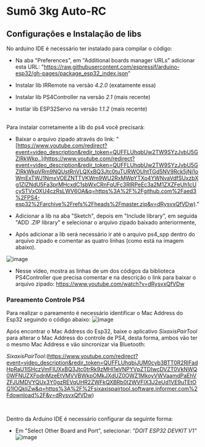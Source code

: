 # Sumô 3kg Auto-RC

## Configurações e Instalação de libs

No arduino IDE é necessário ter instalado para compilar o código:

- Na aba "Preferences", em "Additional boards manager URLs" adicionar esta URL: "https://raw.githubusercontent.com/espressif/arduino-esp32/gh-pages/package_esp32_index.json"

- Instalar lib IRRemote na versão *4.2.0* (exatamente essa)

- Instalar lib PS4Controller na versão *2.1* (mais recente)

- Instlar lib ESP32Servo na versão *1.1.2* (mais recente)

<br/>
Para instalar corretamente a lib do ps4 você precisará:

- Baixar o arquivo zipado através do link: "[https://www.youtube.com/redirect?event=video_description&redir_token=QUFFLUhqbUw2TW9SYzJvbU5GZlRkWkp..](https://www.youtube.com/redirect?event=video_description&redir_token=QUFFLUhqbUw2TW9SYzJvbU5GZlRkWkpVRm9NQUstRnVLQXxBQ3Jtc0tuTURWOUhtTGd5NV9Rck5jNi1oWmExTWJ1NmxVOEZNTTVKWm9WU2RxMWpYTXo4YWNvaVdfSUxzbXg1ZlZNdU5Fa3prMHcxdC1sbWxCRnFqUFc3RlRPeEc3a2M1ZXZFeUh1cUcySTVxOXU4czRsLWV6OA&q=https%3A%2F%2Fgithub.com%2Faed3%2FPS4-esp32%2Farchive%2Frefs%2Fheads%2Fmaster.zip&v=dRysvxQfVDw)."

- Adicionar a lib na aba "Sketch", depois em "Include library", em seguida "ADD .ZIP library" e selecionar o arquivo zipado baixado anteriormente,

- Após adicionar a lib será necessário ir até o arquivo ps4_spp dentro do arquivo zipado e comentar as quatro linhas (como está na imagem abaixo).

![image](https://github.com/rezina182/Risca-Faca/assets/92062493/692cb40d-f4ae-4430-b359-69ef3ffb153f)

- Nesse vídeo, mostra as linhas de um dos códigos da biblioteca PS4Controller que precisa comentar e na descrição o link para baixar o arquivo zipado: https://www.youtube.com/watch?v=dRysvxQfVDw

### Pareamento Controle PS4
Para realizar o pareamento é necessário identificar o Mac Address do Esp32 seguindo o código abaixo:
![image](https://github.com/user-attachments/assets/e0301aba-d353-425e-9e2b-030232a6c47f)

Após encontrar o Mac Address do Esp32, baixe o aplicativo *SixaxisPairTool* para alterar o Mac Address do controle de PS4, desta forma, ambos vão ter o mesmo Mac Address e vão sincronizar via Bluetooth:

*SixaxisPairTool:*(https://www.youtube.com/redirect?event=video_description&redir_token=QUFFLUhqbjJUM0cyb3BTT0R2RlFadHpRaU1lSHczVmFIUXxBQ3Jtc0trRk9zMHI1eVNPYVpZTDIwcDVZT0VkNWQ0WFNUZXFpdnMzeEtVMVVBWkpOMkJXdUZ0OWZ1MkoyVWVaamdPaEhVZFJUMDVYQUx3Y0gzREVqUHR2ZWFkQXBRb0I2WVFlX3J2eUd1VE9uTEtOQ1lOQkliZw&q=https%3A%2F%2Fsixaxispairtool.software.informer.com%2Fdownload%2F&v=dRysvxQfVDw)

<br/>


Dentro da Arduino IDE é necessário configurar da seguinte forma:

- Em "Select Other Board and Port", selecionar: *"DOIT ESP32 DEVKIT V1"*
![image](https://github.com/rezina182/Risca-Faca/assets/92062493/d26dbfec-993e-4458-953e-76a768252743)

